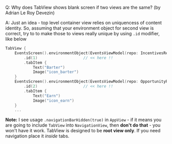 Q: Why does TabView shows blank screen if two views are the same? (by Adrian Le Roy Devezin)

A: Just an idea - top level container view relies on uniquencess of content identity. So, assuming that your environment object for second 
view is correct, try to to make those to views really unique by using `.id` modifier, like below

```swift
TabView {
    EventsScreen().environmentObject(EventsViewModel(repo: IncentivesRespository()))
        .id(1)                    // << here !!
        .tabItem {
            Text("Barter")
            Image("icon_barter")
    }
    EventsScreen().environmentObject(EventsViewModel(repo: OpportunityRepository()))
        .id(2)                    // << here !!
        .tabItem {
            Text("Earn")
            Image("icon_earn")
    }
    ...
```

**Note:** I see usage `.navigationBarHidden(true)` in `AppView` - if it means you are going to include `TabView` into `NavigationView`, then **don't do that** - you won't have it work. TabView is designed to be **root view only**. If you need navigation place it *inside* tabs.
